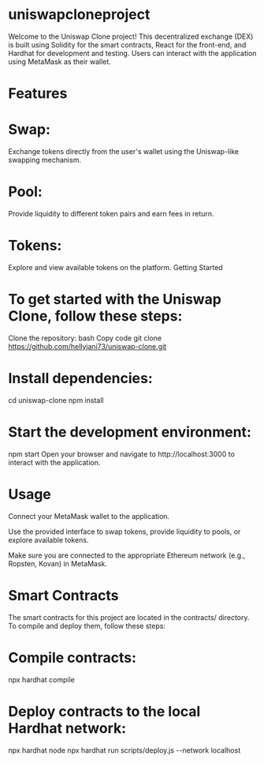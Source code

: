 # uniswapcloneproject
 Welcome to the Uniswap Clone project! This decentralized exchange (DEX) is built using Solidity for the smart contracts, React for the front-end, and Hardhat for development and testing. Users can interact with the application using MetaMask as their wallet.
# Features
# Swap:
Exchange tokens directly from the user's wallet using the Uniswap-like swapping mechanism.

# Pool: 
Provide liquidity to different token pairs and earn fees in return.

# Tokens:
Explore and view available tokens on the platform.
Getting Started
# To get started with the Uniswap Clone, follow these steps:

Clone the repository:
bash
Copy code
git clone https://github.com/hellyjani73/uniswap-clone.git
# Install dependencies:
cd uniswap-clone
npm install
# Start the development environment:
npm start
Open your browser and navigate to http://localhost:3000 to interact with the application.
# Usage
Connect your MetaMask wallet to the application.

Use the provided interface to swap tokens, provide liquidity to pools, or explore available tokens.

Make sure you are connected to the appropriate Ethereum network (e.g., Ropsten, Kovan) in MetaMask.

# Smart Contracts
The smart contracts for this project are located in the contracts/ directory. To compile and deploy them, follow these steps:

# Compile contracts:

npx hardhat compile
# Deploy contracts to the local Hardhat network:

npx hardhat node
npx hardhat run scripts/deploy.js --network localhost

